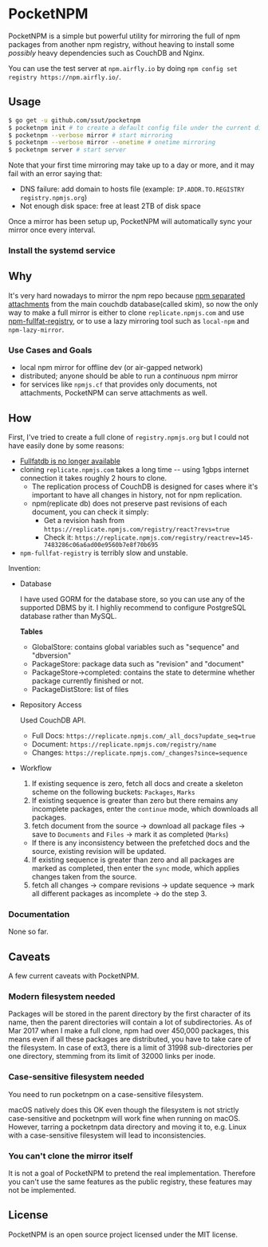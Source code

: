 # PocketNPM

PocketNPM is a simple but powerful utility for mirroring the full of npm packages from another npm registry, without heaving to install some *possibly* heavy dependencies such as CouchDB and Nginx.

You can use the test server at `npm.airfly.io` by doing `npm config set registry https://npm.airfly.io/`.

## Usage

```bash
$ go get -u github.com/ssut/pocketnpm
$ pocketnpm init # to create a default config file under the current directory
$ pocketnpm --verbose mirror # start mirroring
$ pocketnpm --verbose mirror --onetime # onetime mirroring
$ pocketnpm server # start server
```

Note that your first time mirroring may take up to a day or more, and it may fail with an error saying that:

- DNS failure: add domain to hosts file (example: `IP.ADDR.TO.REGISTRY registry.npmjs.org`)
- Not enough disk space: free at least 2TB of disk space

Once a mirror has been setup up, PocketNPM will automatically sync your mirror once every interval.

### Install the systemd service

## Why

It's very hard nowadays to mirror the npm repo because [npm separated attachments](http://blog.npmjs.org/post/83774616862/deprecating-fullfatdb) from the main couchdb database(called skim), so now the only way to make a full mirror is either to clone `replicate.npmjs.com` and use [npm-fullfat-registry](https://github.com/npm/npm-fullfat-registry), or to use a lazy mirroring tool such as `local-npm` and `npm-lazy-mirror`.

### Use Cases and Goals

- local npm mirror for offline dev (or air-gapped network)
- distributed; anyone should be able to run a *continuous* npm mirror 
- for services like `npmjs.cf` that provides only documents, not attachments, PocketNPM can serve attachments as well.

## How

First, I've tried to create a full clone of `registry.npmjs.org` but I could not have easily done by some reasons:

- [Fullfatdb is no longer available](http://blog.npmjs.org/post/93158668615/reminder-fullfat-db-is-going-away)
- cloning `replicate.npmjs.com` takes a long time -- using 1gbps internet connection it takes roughly 2 hours to clone.
  - The replication process of CouchDB is designed for cases where it's important to have all changes in history, not for npm replication.
  - npm(replicate db) does not preserve past revisions of each document, you can check it simply:
    - Get a revision hash from `https://replicate.npmjs.com/registry/react?revs=true`
    - Check it: `https://replicate.npmjs.com/registry/reactrev=145-7483286c06a6ad00e9560b7e8f70b695`
- `npm-fullfat-registry` is terribly slow and unstable.

Invention:

- Database

  I have used GORM for the database store, so you can use any of the supported DBMS by it.
  I highliy recommend to configure PostgreSQL database rather than MySQL.

  **Tables**
  - GlobalStore: contains global variables such as "sequence" and "dbversion"
  - PackageStore: package data such as "revision" and "document"
  - PackageStore->completed: contains the state to determine whether package currently finished or not.
  - PackageDistStore: list of files

- Repository Access

  Used CouchDB API.
  
  - Full Docs: `https://replicate.npmjs.com/_all_docs?update_seq=true`
  - Document: `https://replicate.npmjs.com/registry/name`
  - Changes: `https://replicate.npmjs.com/_changes?since=sequence`

- Workflow

  1. If existing sequence is zero, fetch all docs and create a skeleton scheme on the following buckets: `Packages`, `Marks`
  2. If existing sequence is greater than zero but there remains any incomplete packages, enter the `continue` mode, which downloads all packages.
  3. fetch document from the source -> download all package files -> save to `Documents` and `Files` -> mark it as completed (`Marks`)
    - If there is any inconsistency between the prefetched docs and the source, existing revision will be updated.
  4. If existing sequence is greater than zero and all packages are marked as completed, then enter the `sync` mode, which applies changes taken from the source.
  5. fetch all changes -> compare revisions -> update sequence -> mark all different packages as incomplete -> do the step 3. 

### Documentation

None so far. 

## Caveats

A few current caveats with PocketNPM.

### Modern filesystem needed

Packages will be stored in the parent directory by the first character of its name, then the parent directories will contain a lot of subdirectories. As of Mar 2017 when I make a full clone, npm had over 450,000 packages, this means even if all these packages are distributed, you have to take care of the filesystem. In case of ext3, there is a limit of 31998 sub-directories per one directory, stemming from its limit of 32000 links per inode.

### Case-sensitive filesystem needed

You need to run pocketnpm on a case-sensitive filesystem.

macOS natively does this OK even though the filesystem is not strictly case-sensitive and pocketnpm will work fine when running on macOS. However, tarring a pocketnpm data directory and moving it to, e.g. Linux with a case-sensitive filesystem will lead to inconsistencies.

### You can't clone the mirror itself

It is not a goal of PocketNPM to pretend the real implementation. Therefore you can't use the same features as the public registry, these features may not be implemented.

## License

PocketNPM is an open source project licensed under the MIT license.
